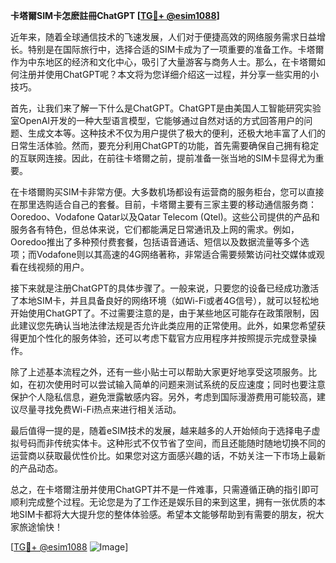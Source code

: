 **卡塔爾SIM卡怎麽註冊ChatGPT [[TG💪+ @esim1088](https://t.me/s/esim1088)]**

近年来，随着全球通信技术的飞速发展，人们对于便捷高效的网络服务需求日益增长。特别是在国际旅行中，选择合适的SIM卡成为了一项重要的准备工作。卡塔爾作为中东地区的经济和文化中心，吸引了大量游客与商务人士。那么，在卡塔爾如何注册并使用ChatGPT呢？本文将为您详细介绍这一过程，并分享一些实用的小技巧。

首先，让我们来了解一下什么是ChatGPT。ChatGPT是由美国人工智能研究实验室OpenAI开发的一种大型语言模型，它能够通过自然对话的方式回答用户的问题、生成文本等。这种技术不仅为用户提供了极大的便利，还极大地丰富了人们的日常生活体验。然而，要充分利用ChatGPT的功能，首先需要确保自己拥有稳定的互联网连接。因此，在前往卡塔爾之前，提前准备一张当地的SIM卡显得尤为重要。

在卡塔爾购买SIM卡非常方便。大多数机场都设有运营商的服务柜台，您可以直接在那里选购适合自己的套餐。目前，卡塔爾主要有三家主要的移动通信服务商：Ooredoo、Vodafone Qatar以及Qatar Telecom (Qtel)。这些公司提供的产品和服务各有特色，但总体来说，它们都能满足日常通讯及上网的需求。例如，Ooredoo推出了多种预付费套餐，包括语音通话、短信以及数据流量等多个选项；而Vodafone则以其高速的4G网络著称，非常适合需要频繁访问社交媒体或观看在线视频的用户。

接下来就是注册ChatGPT的具体步骤了。一般来说，只要您的设备已经成功激活了本地SIM卡，并且具备良好的网络环境（如Wi-Fi或者4G信号），就可以轻松地开始使用ChatGPT了。不过需要注意的是，由于某些地区可能存在政策限制，因此建议您先确认当地法律法规是否允许此类应用的正常使用。此外，如果您希望获得更加个性化的服务体验，还可以考虑下载官方应用程序并按照提示完成登录操作。

除了上述基本流程之外，还有一些小贴士可以帮助大家更好地享受这项服务。比如，在初次使用时可以尝试输入简单的问题来测试系统的反应速度；同时也要注意保护个人隐私信息，避免泄露敏感内容。另外，考虑到国际漫游费用可能较高，建议尽量寻找免费Wi-Fi热点来进行相关活动。

最后值得一提的是，随着eSIM技术的发展，越来越多的人开始倾向于选择电子虚拟号码而非传统实体卡。这种形式不仅节省了空间，而且还能随时随地切换不同的运营商以获取最优性价比。如果您对这方面感兴趣的话，不妨关注一下市场上最新的产品动态。

总之，在卡塔爾注册并使用ChatGPT并不是一件难事，只需遵循正确的指引即可顺利完成整个过程。无论您是为了工作还是娱乐目的来到这里，拥有一张优质的本地SIM卡都将大大提升您的整体体验感。希望本文能够帮助到有需要的朋友，祝大家旅途愉快！

[[TG💪+ @esim1088](https://t.me/s/esim1088) ![Image](https://i.postimg.cc/4NQfJmqS/Snipaste-2025-05-13-00-14-12.png)]